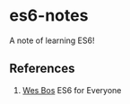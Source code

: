 # es6-notes
A note of learning ES6! 

## References
1. [Wes Bos](https://es6.io/) ES6 for Everyone

